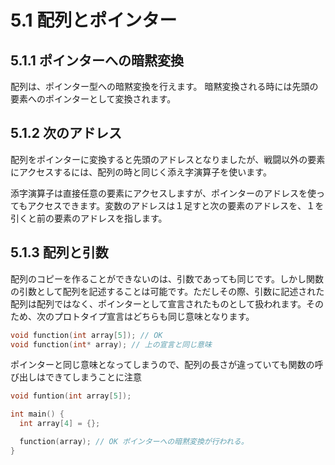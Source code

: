 # 5.1 配列とポインター

## 5.1.1 ポインターへの暗黙変換
配列は、ポインター型への暗黙変換を行えます。
暗黙変換される時には先頭の要素へのポインターとして変換されます。

## 5.1.2 次のアドレス
配列をポインターに変換すると先頭のアドレスとなりましたが、戦闘以外の要素にアクセスするには、配列の時と同じく添え字演算子を使います。

添字演算子は直接任意の要素にアクセスしますが、ポインターのアドレスを使ってもアクセスできます。変数のアドレスは１足すと次の要素のアドレスを、１を引くと前の要素のアドレスを指します。

## 5.1.3 配列と引数
配列のコピーを作ることができないのは、引数であっても同じです。しかし関数の引数として配列を記述することは可能です。ただしその際、引数に記述された配列は配列ではなく、ポインターとして宣言されたものとして扱われます。そのため、次のプロトタイプ宣言はどちらも同じ意味となります。
```C++
void function(int array[5]); // OK
void function(int* array); // 上の宣言と同じ意味
```

ポインターと同じ意味となってしまうので、配列の長さが違っていても関数の呼び出しはできてしまうことに注意
```C++
void funtion(int array[5]);

int main() {
  int array[4] = {};

  function(array); // OK ポインターへの暗黙変換が行われる。
}
```

